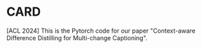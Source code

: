 # CARD
[ACL 2024] This is the Pytorch code for our paper "Context-aware Difference Distilling for Multi-change Captioning".
